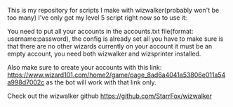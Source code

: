 This is my repository for scripts I make with wizwalker(probably won't be too many)
I've only got my level 5 script right now so to use it:

You need to put all your accounts in the accounts.txt file(format: username:password), the config is already set all you have to make sure is that there are no other wizards currently on your account it must be an empty account, you need both wizwalker and wizsprinter installed.

Also make sure to create your accounts with this link: https://www.wizard101.com/home2/game/page_8ad6a4041a53806e011a54a998d7002c as the bot will work with that link only.

Check out the wizwalker github https://github.com/StarrFox/wizwalker
